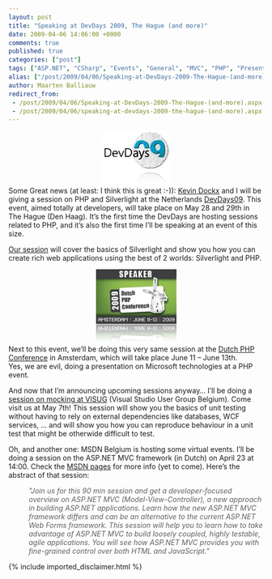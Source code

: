 ```yaml
---
layout: post
title: "Speaking at DevDays 2009, The Hague (and more)"
date: 2009-04-06 14:06:00 +0000
comments: true
published: true
categories: ["post"]
tags: ["ASP.NET", "CSharp", "Events", "General", "MVC", "PHP", "Presentations", "Publications"]
alias: ["/post/2009/04/06/Speaking-at-DevDays-2009-The-Hague-(and-more).aspx", "/post/2009/04/06/speaking-at-devdays-2009-the-hague-(and-more).aspx"]
author: Maarten Balliauw
redirect_from:
 - /post/2009/04/06/Speaking-at-DevDays-2009-The-Hague-(and-more).aspx
 - /post/2009/04/06/speaking-at-devdays-2009-the-hague-(and-more).aspx
---
```

<p><img style="width: 135px; display: block; float: none; height: 105px; margin-left: auto; margin-right: auto; border-width: 0px;" title="DevDays09, The Netherlands" src="/images/logo.jpg" border="0" alt="DevDays09, The Netherlands" hspace="5" vspace="5" width="135" height="105" align="right" />Some Great news (at least: I think this is great :-)): <a href="http://kevindockx.blogspot.com/" target="_blank">Kevin Dockx</a> and I will be giving a session on PHP and Silverlight at the Netherlands <a href="http://www.devdays.nl" target="_blank">DevDays09</a>. This event, aimed totally at developers, will take place on May 28 and 29th in The Hague (Den Haag). It&rsquo;s the first time the DevDays are hosting sessions related to PHP, and it&rsquo;s also the first time I&rsquo;ll be speaking at an event of this size.</p>
<p><a href="https://www.devdays.nl/sessies/detail.aspx?code=PHP03IB">Our session</a> will cover the basics of Silverlight and show you how you can create rich web applications using the best of 2 worlds: Silverlight and PHP.</p>
<p><img style="width: 159px; display: block; float: none; height: 144px; margin-left: auto; margin-right: auto; border-width: 0px;" title="dpc09_speaker" src="/images/dpc09_speaker.jpg" border="0" alt="dpc09_speaker" hspace="5" vspace="5" width="159" height="144" align="left" />Next to this event, we&rsquo;ll be doing this very same session at the <a href="http://www.phpconference.nl/" target="_blank">Dutch PHP Conference</a> in Amsterdam, which will take place June 11 &ndash; June 13th. Yes,&nbsp;we are evil, doing a presentation on Microsoft technologies at a PHP event.</p>
<p>And now that I&rsquo;m announcing upcoming sessions anyway&hellip; I&rsquo;ll be doing a <a href="http://www.visug.be/Eventdetails/tabid/95/EventId/4/Default.aspx">session on mocking at VISUG</a> (Visual Studio User Group Belgium). Come visit us at May 7th! This session will show you the basics of unit testing without having to rely on external dependencies like databases, WCF services, ... and will show you how you can reproduce behaviour in a unit test that might be otherwide difficult to test.</p>
<p>Oh, and another one: MSDN Belgium is hosting some virtual events. I&rsquo;ll be doing a session on the ASP.NET MVC framework (in Dutch) on April 23 at 14:00. Check the <a href="http://www.microsoft.com/belux/msdn/nl/livemeetingevents/" target="_blank">MSDN pages</a> for more info (yet to come). Here&rsquo;s the abstract of that session:</p>
<blockquote style="margin: 0px 0px 0px 40px; border-style: none; padding: 0px"><span class="Apple-style-span" style="font-style: italic">"Join us for this 90 min session and get a developer-focused overview on ASP.NET MVC (Model-View-Controller), a new approach in building ASP.NET applications. Learn how the new ASP.NET MVC framework differs and can be an alternative to the current ASP.NET Web Forms framework. This session will help you to learn how to take advantage of ASP.NET MVC to build loosely coupled, highly testable, agile applications. You will see how ASP.NET MVC provides you with fine-grained control over both HTML and JavaScript."</span><br />

</blockquote>



{% include imported_disclaimer.html %}

